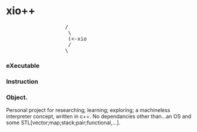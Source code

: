 # xio++  
<pre>
                   /
                    \
                    (<-xio
                    /
                   \ 
</pre>
   ### eXecutable 
   ### Instruction 
   ### Object.

Personal project for researching; learning; exploring; a machineless interpreter concept, written in c++.
No dependancies other than...an OS and some STL[vector;map;stack;pair;functional,...].
